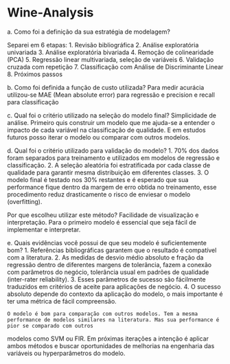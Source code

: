 # Wine-Analysis

a. Como foi a definição da sua estratégia de modelagem?

Separei em 6 etapas:
	1. Revisão bibliográfica
	2. Análise exploratória univariada
	3. Análise exploratória bivariada
	4. Remoção de colinearidade (PCA)
	5. Regressão linear multivariada, seleção de variáveis
	6. Validação cruzada com repetição
	7. Classificação com Análise de Discriminante Linear
	8. Próximos passos

b. Como foi definida a função de custo utilizada?
	Para medir acurácia utilizou-se MAE (Mean absolute error) para regressão e precision e recall para classificação

c. Qual foi o critério utilizado na seleção do modelo final?
	Simplicidade de análise. Primeiro quis construir um modelo que me ajuda-se a entender o impacto de cada variável na classificação de qualidade.
E em estudos futuros posso iterar o modelo ou comparar com outros modelos.

d. Qual foi o critério utilizado para validação do modelo? 
	1. 70% dos dados foram separados para treinamento e utilizados em modelos de regressão e classificação.
	2. A seleção aleatória foi estratificada por cada classe de qualidade para garantir mesma distribuição em diferentes classes.
	3. O modelo final é testado nos 30% restantes e é esperado que sua performance fique dentro da margem de erro obtida no treinamento, esse 
	procedimento reduz drasticamente o risco de enviesar o modelo (overfitting).

Por que escolheu utilizar este método?
	Facilidade de visualização e interpretação. Para o primeiro modelo é essencial que seja fácil de implementar e interpretar.

e. Quais evidências você possui de que seu modelo é suficientemente bom?
	1. Referências bibliográficas garantem que o resultado é compatível com a literatura. 
	2. As medidas de desvio médio absoluto e fração da regressão dentro de diferentes margens de tolerãncia,
	fazem a conexão com parâmetros do negócio, tolerância usual em padrões de qualidade (inter-rater reliability). 
	3. Esses parâmetros de sucesso são fácilmente traduzidos em critérios de aceite para aplicações de negócio.
	4. O sucesso absoluto depende do contexto da aplicação do modelo, o mais importante é ter uma métrica de fácil compreensão.

	O modelo é bom para comparação com outros modelos. Tem a mesma performance de modelos similares na literatura. Mas sua performance é pior se comparado com outros 
modelos como SVM ou FIR. Em próximas iterações a intenção é aplicar ambos métodos e buscar oportunidades de melhorias na engenharia das variáveis ou hyperparâmetros do modelo.

